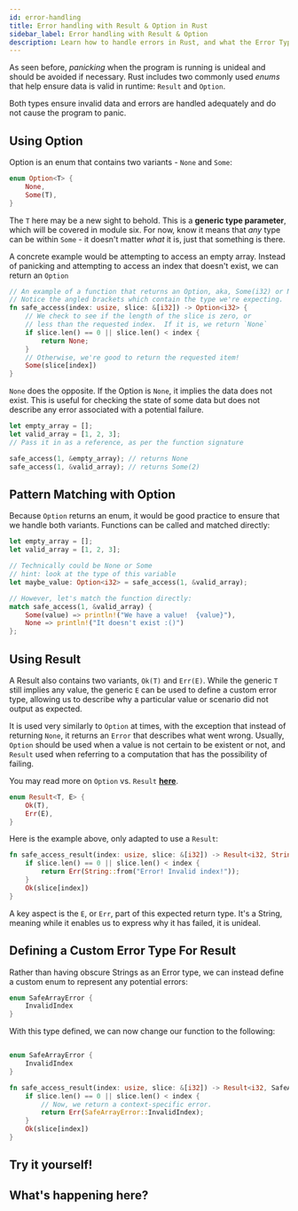 ```yaml
---
id: error-handling
title: Error handling with Result & Option in Rust
sidebar_label: Error handling with Result & Option
description: Learn how to handle errors in Rust, and what the Error Type is.
---
```


As seen before, *panicking* when the program is running is unideal and should be avoided if necessary.  Rust includes two commonly used *enums* that help ensure data is valid in runtime: `Result` and `Option`.

Both types ensure invalid data and errors are handled adequately and do not cause the program to panic.

## Using Option

Option is an enum that contains two variants - `None` and `Some`: 

```rust 
enum Option<T> {
    None,
    Some(T),
}
```

The `T` here may be a new sight to behold.  This is a **generic type parameter**, which will be covered in module six.  For now, know it means that *any* type can be within `Some` - it doesn't matter *what* it is, just that something is there.

A concrete example would be attempting to access an empty array.  Instead of panicking and attempting to access an index that doesn't exist, we can return an `Option`

```rust 
// An example of a function that returns an Option, aka, Some(i32) or None.
// Notice the angled brackets which contain the type we're expecting.
fn safe_access(index: usize, slice: &[i32]) -> Option<i32> {
    // We check to see if the length of the slice is zero, or
    // less than the requested index.  If it is, we return `None`
    if slice.len() == 0 || slice.len() < index {
        return None;
    }
    // Otherwise, we're good to return the requested item!
    Some(slice[index])
}
```

`None` does the opposite.  If the Option is `None`, it implies the data does not exist.  This is useful for checking the state of some data but does not describe any error associated with a potential failure.

```rust
let empty_array = [];
let valid_array = [1, 2, 3];
// Pass it in as a reference, as per the function signature

safe_access(1, &empty_array); // returns None
safe_access(1, &valid_array); // returns Some(2)
```

## Pattern Matching with Option

Because `Option` returns an enum, it would be good practice to ensure that we handle both variants.  Functions can be called and matched directly:

```rust
let empty_array = [];
let valid_array = [1, 2, 3];

// Technically could be None or Some
// hint: look at the type of this variable
let maybe_value: Option<i32> = safe_access(1, &valid_array);

// However, let's match the function directly:
match safe_access(1, &valid_array) {
    Some(value) => println!("We have a value!  {value}"),
    None => println!("It doesn't exist :()")
};

```

## Using Result

A Result also contains two variants, `Ok(T)` and `Err(E)`.  While the generic `T` still implies any value, the generic `E` can be used to define a custom error type, allowing us to describe why a particular value or scenario did not output as expected.

It is used very similarly to `Option` at times, with the exception that instead of returning `None`, it returns an `Error` that describes what went wrong.  Usually, `Option` should be used when a value is not certain to be existent or not, and `Result` used when referring to a computation that has the possibility of failing.

You may read more on `Option` vs. `Result` [**here**](https://levelup.gitconnected.com/rust-option-vs-result-when-to-use-what-e73e82612cb0).

```rust 
enum Result<T, E> {
    Ok(T),
    Err(E),
}
```

Here is the example above, only adapted to use a `Result`:

```rust
fn safe_access_result(index: usize, slice: &[i32]) -> Result<i32, String> {
    if slice.len() == 0 || slice.len() < index {
        return Err(String::from("Error! Invalid index!"));
    }
    Ok(slice[index])
}
```

A key aspect is the `E`, or `Err`, part of this expected return type.  It's a String, meaning while it enables us to express why it has failed, it is unideal.

## Defining a Custom Error Type For Result

Rather than having obscure Strings as an Error type, we can instead define a custom enum to represent any potential errors:

```rust
enum SafeArrayError {
    InvalidIndex
}
```

With this type defined, we can now change our function to the following:

```rust

enum SafeArrayError {
    InvalidIndex
}

fn safe_access_result(index: usize, slice: &[i32]) -> Result<i32, SafeArrayError> {
    if slice.len() == 0 || slice.len() < index {
        // Now, we return a context-specific error.
        return Err(SafeArrayError::InvalidIndex);
    }
    Ok(slice[index])
}
```

## Try it yourself!


## What's happening here?
